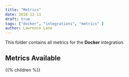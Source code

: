 ```yaml
---
title: "Metrics"
date: 2018-12-11
draft: true
tags: ["docker", "integrations", "metrics" ]
author: Lawrence Lane
---
```


This folder contains all metrics for the **Docker** integration.

## Metrics Available
{{% children %}}
